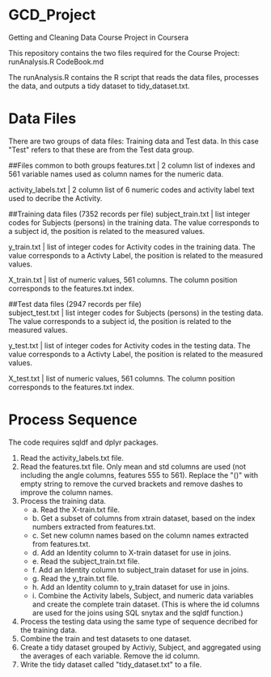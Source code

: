 # GCD_Project
Getting and Cleaning Data Course Project in Coursera

This repository contains the two files required for the Course Project: 
runAnalysis.R
CodeBook.md

The runAnalysis.R contains the R script that reads the data files, processes the data, and outputs a tidy dataset to tidy_dataset.txt.  

# Data Files
There are two groups of data files: Training data and Test data.  In this case "Test" refers to that these are from the Test data group.

##Files common to both groups
features.txt          | 2 column list of indexes and 561 variable names used as column names for the numeric data.

activity_labels.txt   | 2 column list of 6 numeric codes and activity label text used to decribe the Activity.

##Training data files (7352 records per file)
subject_train.txt     | list integer codes for Subjects (persons) in the training data.  The value corresponds to a subject id, the position is related to the measured values.

y_train.txt           | list of integer codes for Activity codes in the training data. The value corresponds to a Activty Label, the position is related to the measured values.
                      
X_train.txt           | list of numeric values, 561 columns. The column position corresponds to the features.txt index.

##Test data files (2947 records per file)  
subject_test.txt      | list integer codes for Subjects (persons) in the testing data. The value corresponds to a subject id, the position is related to the measured values.

y_test.txt            | list of integer codes for Activity codes in the testing data. The value corresponds to a Activty Label, the position is related to the measured values.

X_test.txt            | list of numeric values, 561 columns. The column position corresponds to the features.txt index.
                      
# Process Sequence

The code requires sqldf and dplyr packages.  

1. Read the activity_labels.txt file.
2. Read the features.txt file.  Only mean and std columns are used (not including the angle columns, features 555 to 561).  Replace the "()" with empty string to remove the curved brackets and remove dashes to improve the column names.
3. Process the training data.
    * a.  Read the X-train.txt file.
    * b.  Get a subset of columns from xtrain dataset, based on the index numbers extracted from features.txt.
    * c.  Set new column names based on the column names extracted from features.txt.
    * d.  Add an Identity column to X-train dataset for use in joins.
    * e.  Read the subject_train.txt file.
    * f.  Add an Identity column to subject_train dataset for use in joins.
    * g.  Read the y_train.txt file.
    * h.  Add an Identity column to y_train dataset for use in joins.
    * i.  Combine the Activity labels, Subject, and numeric data variables and create the complete train dataset.
        (This is where the id columns are used for the joins using SQL snytax and the sqldf function.)
4. Process the testing data using the same type of sequence decribed for the training data.
5. Combine the train and test datasets to one dataset.
6. Create a tidy dataset grouped by Activiy, Subject, and aggregated using the averages of each variable. Remove the id column.
7. Write the tidy dataset called "tidy_dataset.txt" to a file.

